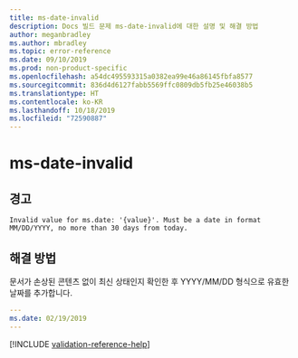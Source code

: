 ```yaml
---
title: ms-date-invalid
description: Docs 빌드 문제 ms-date-invalid에 대한 설명 및 해결 방법
author: meganbradley
ms.author: mbradley
ms.topic: error-reference
ms.date: 09/10/2019
ms.prod: non-product-specific
ms.openlocfilehash: a54dc495593315a0382ea99e46a86145fbfa8577
ms.sourcegitcommit: 836d4d6127fabb5569ffc0809db5fb25e46038b5
ms.translationtype: HT
ms.contentlocale: ko-KR
ms.lasthandoff: 10/18/2019
ms.locfileid: "72590887"
---
```

# <a name="ms-date-invalid"></a>ms-date-invalid

## <a name="warning"></a>경고

`Invalid value for ms.date: '{value}'. Must be a date in format MM/DD/YYYY, no more than 30 days from today.`

## <a name="resolution"></a>해결 방법

문서가 손상된 콘텐츠 없이 최신 상태인지 확인한 후 YYYY/MM/DD 형식으로 유효한 날짜를 추가합니다.

```yml
---
ms.date: 02/19/2019
---
```

<!--make sure to add this file to your includes folder and verify the path-->
[!INCLUDE [validation-reference-help](includes/validation-reference-help.md)]
